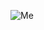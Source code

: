 
![Me](https://scontent.fhfa1-1.fna.fbcdn.net/v/t1.0-9/87054387_10219038596693280_4343467874887663616_n.jpg?_nc_cat=110&_nc_sid=85a577&_nc_ohc=QKc20yRugkQAX8-l4QL&_nc_ht=scontent.fhfa1-1.fna&oh=8ae7f0cba2e6483e4aada75ba6949b87&oe=5E93E914)

